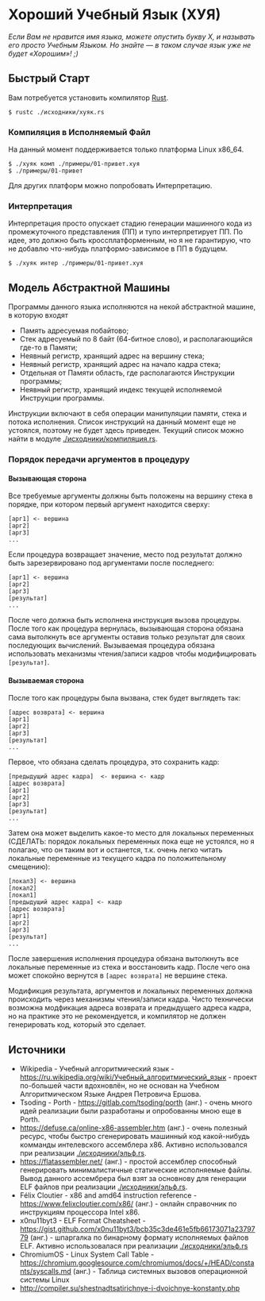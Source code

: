 # Хороший Учебный Язык (ХУЯ)

*Если Вам не нравится имя языка, можете опустить букву Х, и называть его просто Учебным Языком. Но знайте — в таком случае язык уже не будет «Хорошим»! ;)*

## Быстрый Старт

Вам потребуется установить компилятор [Rust](https://www.rust-lang.org/).

```console
$ rustc ./исходники/хуяк.rs
```

### Компиляция в Исполняемый Файл

На данный момент поддерживается только платформа Linux x86_64.

```console
$ ./хуяк комп ./примеры/01-привет.хуя
$ ./примеры/01-привет
```

Для других платформ можно попробовать Интерпретацию.

### Интерпретация

Интерпретация просто опускает стадию генерации машинного кода из промежуточного представления (ПП) и тупо интерпретирует ПП. По идее, это должно быть кроссплатформенным, но я не гарантирую, что не добавлю что-нибудь платформо-зависимое в ПП в будущем.

```console
$ ./хуяк интер ./примеры/01-привет.хуя
```

## Модель Абстрактной Машины

<!-- СДЕЛАТЬ: Обновить описание Модели Абстрактной Машины. Она уже поменялась. -->

Программы данного языка исполняются на некой абстрактной машине, в которую входят

- Память адресуемая побайтово;
- Стек адресуемый по 8 байт (64-битное слово), и располагающийся где-то в Памяти;
- Неявный регистр, хранящий адрес на вершину стека;
- Неявный регистр, хранящий адрес на начало кадра стека;
- Отдельная от Памяти область, где располагаются Инструкции программы;
- Неявный регистр, хранящий индекс текущей исполняемой Инструкции программы.

Инструкции включают в себя операции манипуляции памяти, стека и потока исполнения. Список инструкций на данный момент еще не устоялся, поэтому не будет здесь приведен. Текущий список можно найти в модуле [./исходники/компиляция.rs](./исходники/компилятор.rs).

### Порядок передачи аргументов в процедуру

#### Вызывающая сторона

Все требуемые аргументы должны быть положены на вершину стека в порядке, при котором первый аргумент находится сверху:

```
[арг1] <- вершина
[арг2]
[арг3]
...
```

Если процедура возвращает значение, место под результат должно быть зарезервировано под аргументами после последнего:

```
[арг1] <- вершина
[арг2]
[арг3]
[результат]
...
```

После чего должна быть исполнена инструкция вызова процедуры. После того как процедура вернулась, вызывающая сторона обязана сама вытолкнуть все аргументы оставив только результат для своих последующих вычислений. Вызываемая процедура обязана использовать механизмы чтения/записи кадров чтобы модифицировать `[результат]`.

#### Вызываемая сторона

После того как процедуры была вызвана, стек будет выглядеть так:

```
[адрес возврата] <- вершина
[арг1]
[арг2]
[арг3]
[результат]
...
```

Первое, что обязана сделать процедура, это сохранить кадр:

```
[предыдущий адрес кадра]  <- вершина <- кадр
[адрес возврата]
[арг1]
[арг2]
[арг3]
[результат]
...
```

Затем она может выделить какое-то место для локальных переменных (СДЕЛАТЬ: порядок локальных переменных пока еще не устоялся, но я полагаю, что он таким вот и останется, т.к. очень легко читать локальные переменные из текущего кадра по положительному смещению):

```
[локал3] <- вершина
[локал2]
[локал1]
[предыдущий адрес кадра] <- кадр
[адрес возврата]
[арг1]
[арг2]
[арг3]
[результат]
...
```

После завершения исполнения процедура обязана вытолкнуть все локальные переменные из стека и восстановить кадр. После чего она может спокойно вернутся в `[адрес возврата]` не вершине стека.

Модификция результата, аргументов и локальных переменных должна происходить через механизмы чтения/записи кадра. Чисто технически возможна модфикация адреса возврата и предыдущего адреса кадра, но на практике это не рекомендуется, и компилятор не должен генерировать код, который это сделает.

## Источники

<!-- СДЕЛАТЬ: т.к. модуль эльф.rs был удален, требуется обновить источники -->

- Wikipedia - Учебный алгоритмический язык - https://ru.wikipedia.org/wiki/Учебный_алгоритмический_язык - проект по-большей части вдохновлён, но не основан на Учебном Алгоритмическом Языке Андрея Петровича Ершова.
- Tsoding - Porth - https://gitlab.com/tsoding/porth (анг.) - очень много идей реализации были разработаны и опробованны мною еще в Porth.
- https://defuse.ca/online-x86-assembler.htm (анг.) - очень полезный ресурс, чтобы быстро сгенерировать машинный код какой-нибудь комманды интелевского ассемблера x86. Активно использовался при реализации [./исходники/эльф.rs](./исходники/эльф.rs).
- https://flatassembler.net/ (анг.) - простой ассемблер способный генерировать минималистичные статические исполняемые файлы. Вывод данного ассембрера был взят за основнову для генерации ELF файлов при реализации [./исходники/эльф.rs](./исходники/эльф.rs).
- Félix Cloutier - x86 and amd64 instruction reference - https://www.felixcloutier.com/x86/ (анг.) - онлайн справочник по инструкциям процессора Intel x86.
- x0nu11byt3 - ELF Format Cheatsheet - https://gist.github.com/x0nu11byt3/bcb35c3de461e5fb66173071a2379779 (анг.) - шпаргалка по бинарному формату исполняемых файлов ELF. Активно использовалася при реализации [./исходники/эльф.rs](./исходники/эльф.rs)
- ChromiumOS - Linux System Call Table - https://chromium.googlesource.com/chromiumos/docs/+/HEAD/constants/syscalls.md (анг.) - Таблица системных вызовов операционной системы Linux
- http://compiler.su/shestnadtsatirichnye-i-dvoichnye-konstanty.php
